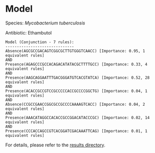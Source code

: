 
# Model

Species: *Mycobacterium tuberculosis*

Antibiotic: Ethambutol

```
Model (Conjunction - 7 rules):
------------------------------
Absence(AGCGCCGACAGTCGGCGCTTGTGGGTCAACC) [Importance: 0.95, 1 equivalent rules]
AND
Presence(AGAGCCCGCCACAGACATATACGCTTTTGCC) [Importance: 0.33, 4 equivalent rules]
AND
Presence(AAGCAGGAATTTGACGGGATGTCACGTATCA) [Importance: 0.52, 28 equivalent rules]
AND
Presence(ACACCGCCGTCCGCCCCCACCGCCCCGGCTG) [Importance: 0.04, 1 equivalent rules]
AND
Absence(CCGCCGAACCGGCGCCGCCCCAAAAGTCACC) [Importance: 0.04, 2 equivalent rules]
AND
Presence(AAACATAGGCCACACCGCCGGACATACCCGC) [Importance: 0.02, 14 equivalent rules]
AND
Presence(CCCACCAGCCGTCACGGATCGACAAATTCAG) [Importance: 0.01, 1 equivalent rules]

```

For details, please refer to the [results directory](../../../../../results/scm_b/mycobacterium%20tuberculosis/ethambutol/repeat_10/).

